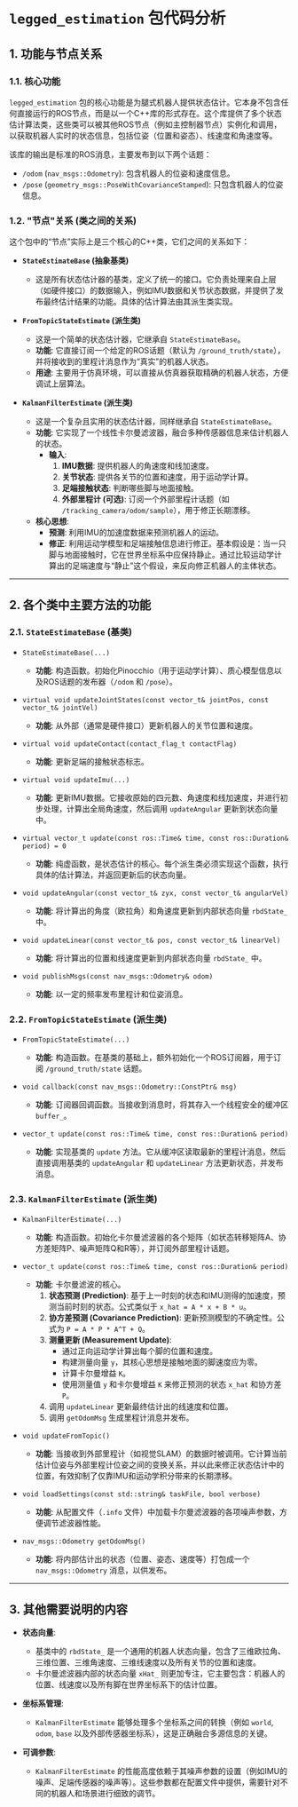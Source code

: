 # `legged_estimation` 包代码分析

## 1. 功能与节点关系

### 1.1. 核心功能

`legged_estimation` 包的核心功能是为腿式机器人提供状态估计。它本身不包含任何直接运行的ROS节点，而是以一个C++库的形式存在。这个库提供了多个状态估计算法类，这些类可以被其他ROS节点（例如主控制器节点）实例化和调用，以获取机器人实时的状态信息，包括位姿（位置和姿态）、线速度和角速度等。

该库的输出是标准的ROS消息，主要发布到以下两个话题：
- `/odom` (`nav_msgs::Odometry`): 包含机器人的位姿和速度信息。
- `/pose` (`geometry_msgs::PoseWithCovarianceStamped`): 只包含机器人的位姿信息。

### 1.2. "节点"关系 (类之间的关系)

这个包中的“节点”实际上是三个核心的C++类，它们之间的关系如下：

- **`StateEstimateBase` (抽象基类)**
  - 这是所有状态估计器的基类，定义了统一的接口。它负责处理来自上层（如硬件接口）的数据输入，例如IMU数据和关节状态数据，并提供了发布最终估计结果的功能。具体的估计算法由其派生类实现。

- **`FromTopicStateEstimate` (派生类)**
  - 这是一个简单的状态估计器，它继承自 `StateEstimateBase`。
  - **功能**: 它直接订阅一个给定的ROS话题（默认为 `/ground_truth/state`），并将接收到的里程计消息作为“真实”的机器人状态。
  - **用途**: 主要用于仿真环境，可以直接从仿真器获取精确的机器人状态，方便调试上层算法。

- **`KalmanFilterEstimate` (派生类)**
  - 这是一个复杂且实用的状态估计器，同样继承自 `StateEstimateBase`。
  - **功能**: 它实现了一个线性卡尔曼滤波器，融合多种传感器信息来估计机器人的状态。
    - **输入**:
      1.  **IMU数据**: 提供机器人的角速度和线加速度。
      2.  **关节状态**: 提供各关节的位置和速度，用于运动学计算。
      3.  **足端接触状态**: 判断哪些脚与地面接触。
      4.  **外部里程计 (可选)**: 订阅一个外部里程计话题（如 `/tracking_camera/odom/sample`），用于修正长期漂移。
  - **核心思想**:
    - **预测**: 利用IMU的加速度数据来预测机器人的运动。
    - **修正**: 利用运动学模型和足端接触信息进行修正。基本假设是：当一只脚与地面接触时，它在世界坐标系中应保持静止。通过比较运动学计算出的足端速度与“静止”这个假设，来反向修正机器人的主体状态。

---

## 2. 各个类中主要方法的功能

### 2.1. `StateEstimateBase` (基类)

- `StateEstimateBase(...)`
  - **功能**: 构造函数。初始化Pinocchio（用于运动学计算）、质心模型信息以及ROS话题的发布器（`/odom` 和 `/pose`）。

- `virtual void updateJointStates(const vector_t& jointPos, const vector_t& jointVel)`
  - **功能**: 从外部（通常是硬件接口）更新机器人的关节位置和速度。

- `virtual void updateContact(contact_flag_t contactFlag)`
  - **功能**: 更新足端的接触状态标志。

- `virtual void updateImu(...)`
  - **功能**: 更新IMU数据。它接收原始的四元数、角速度和线加速度，并进行初步处理，计算出全局角速度，然后调用 `updateAngular` 更新到状态向量中。

- `virtual vector_t update(const ros::Time& time, const ros::Duration& period) = 0`
  - **功能**: 纯虚函数，是状态估计的核心。每个派生类必须实现这个函数，执行具体的估计算法，并返回更新后的状态向量。

- `void updateAngular(const vector_t& zyx, const vector_t& angularVel)`
  - **功能**: 将计算出的角度（欧拉角）和角速度更新到内部状态向量 `rbdState_` 中。

- `void updateLinear(const vector_t& pos, const vector_t& linearVel)`
  - **功能**: 将计算出的位置和线速度更新到内部状态向量 `rbdState_` 中。

- `void publishMsgs(const nav_msgs::Odometry& odom)`
  - **功能**: 以一定的频率发布里程计和位姿消息。

### 2.2. `FromTopicStateEstimate` (派生类)

- `FromTopicStateEstimate(...)`
  - **功能**: 构造函数。在基类的基础上，额外初始化一个ROS订阅器，用于订阅 `/ground_truth/state` 话题。

- `void callback(const nav_msgs::Odometry::ConstPtr& msg)`
  - **功能**: 订阅器回调函数。当接收到消息时，将其存入一个线程安全的缓冲区 `buffer_`。

- `vector_t update(const ros::Time& time, const ros::Duration& period)`
  - **功能**: 实现基类的 `update` 方法。它从缓冲区读取最新的里程计消息，然后直接调用基类的 `updateAngular` 和 `updateLinear` 方法更新状态，并发布消息。

### 2.3. `KalmanFilterEstimate` (派生类)

- `KalmanFilterEstimate(...)`
  - **功能**: 构造函数。初始化卡尔曼滤波器的各个矩阵（如状态转移矩阵A、协方差矩阵P、噪声矩阵Q和R等），并订阅外部里程计话题。

- `vector_t update(const ros::Time& time, const ros::Duration& period)`
  - **功能**: 卡尔曼滤波的核心。
    1.  **状态预测 (Prediction)**: 基于上一时刻的状态和IMU测得的加速度，预测当前时刻的状态。公式类似于 `x_hat = A * x + B * u`。
    2.  **协方差预测 (Covariance Prediction)**: 更新预测模型的不确定性。公式为 `P = A * P * A^T + Q`。
    3.  **测量更新 (Measurement Update)**:
        - 通过正向运动学计算出每个脚的位置和速度。
        - 构建测量向量 `y`，其核心思想是接触地面的脚速度应为零。
        - 计算卡尔曼增益 `K`。
        - 使用测量值 `y` 和卡尔曼增益 `K` 来修正预测的状态 `x_hat` 和协方差 `P`。
    4.  调用 `updateLinear` 更新最终估计出的线速度和位置。
    5.  调用 `getOdomMsg` 生成里程计消息并发布。

- `void updateFromTopic()`
  - **功能**: 当接收到外部里程计（如视觉SLAM）的数据时被调用。它计算当前估计位姿与外部里程计位姿之间的变换关系，并以此来修正状态估计中的位置，有效抑制了仅靠IMU和运动学积分带来的长期漂移。

- `void loadSettings(const std::string& taskFile, bool verbose)`
  - **功能**: 从配置文件（`.info` 文件）中加载卡尔曼滤波器的各项噪声参数，方便调节滤波器性能。

- `nav_msgs::Odometry getOdomMsg()`
  - **功能**: 将内部估计出的状态（位置、姿态、速度等）打包成一个 `nav_msgs::Odometry` 消息，以供发布。

---

## 3. 其他需要说明的内容

- **状态向量**:
  - 基类中的 `rbdState_` 是一个通用的机器人状态向量，包含了三维欧拉角、三维位置、三维角速度、三维线速度以及所有关节的位置和速度。
  - 卡尔曼滤波器内部的状态向量 `xHat_` 则更加专注，它主要包含：机器人的位置、线速度以及所有脚在世界坐标系下的估计位置。

- **坐标系管理**:
  - `KalmanFilterEstimate` 能够处理多个坐标系之间的转换（例如 `world`, `odom`, `base` 以及外部传感器坐标系），这是正确融合多源信息的关键。

- **可调参数**:
  - `KalmanFilterEstimate` 的性能高度依赖于其噪声参数的设置（例如IMU的噪声、足端传感器的噪声等）。这些参数都在配置文件中提供，需要针对不同的机器人和场景进行细致的调节。
